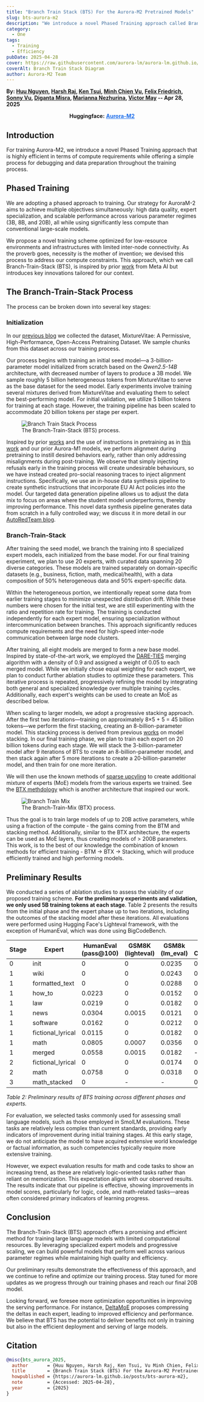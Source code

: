 ```yaml
---
title: "Branch Train Stack (BTS) For the Aurora-M2 Pretrained Models"
slug: bts-aurora-m2
description: "We introduce a novel Phased Training approach called Branch-Train-Stack that is highly efficient in terms of compute requirements while offering a simple process for debugging and data preparation."
category:
  - One
tags:
  - Training
  - Efficiency
pubDate: 2025-04-28
cover: https://raw.githubusercontent.com/aurora-lm/aurora-lm.github.io/main/assets/images/bts/bts-logo.png
coverAlt: Branch Train Stack Diagram
author: Aurora-M2 Team
---
```

**By: [Huu Nguyen](https://www.linkedin.com/in/huu-ai-machine-learning/), [Harsh Raj](hraj172.github.io), [Ken Tsui](https://www.linkedin.com/in/ken-tsui-06889b29/?originalSubdomain=uk), [Minh Chien Vu](https://scholar.google.com/citations?user=wcbZoCgAAAAJ&hl=en), [Felix Friedrich](https://www.ml.informatik.tu-darmstadt.de/people/ffriedrich/index.html), [Sonny Vu](https://scholar.google.com/citations?user=kFY-kEUAAAAJ&hl=en), [Diganta Misra](https://digantamisra98.github.io/), [Marianna Nezhurina](https://scholar.google.ru/citations?user=2KPv4VYAAAAJ&hl=en), [Victor May](https://mrcabbage972.github.io/) -- Apr 28, 2025**

<div align="center">

<strong>Huggingface:</strong> <a href="https://huggingface.co/ontocord" style="color: #1f6feb;" target="_blank"><strong>Aurora-M2</strong></a>

</div>

## Introduction

For training Aurora-M2, we introduce a novel Phased Training approach that is highly efficient in terms of compute requirements while offering a simple process for debugging and data preparation throughout the training process.

## Phased Training

We are adopting a phased approach to training. Our strategy for AuroraM-2 aims to achieve multiple objectives simultaneously: high data quality, expert specialization, and scalable performance across various parameter regimes (3B, 8B, and 20B), all while using significantly less compute than conventional large-scale models.​

We propose a novel training scheme optimized for low-resource environments and infrastructures with limited inter-node connectivity. As the proverb goes, necessity is the mother of invention; we devised this process to address our compute constraints. This approach, which we call Branch-Train-Stack (BTS), is inspired by prior [work](https://arxiv.org/abs/2208.03306) from Meta AI but introduces key innovations tailored for our context.

## The Branch-Train-Stack Process

The process can be broken down into several key stages:

### Initialization

In our [previous blog](https://aurora-lm.github.io/posts/mixturevitae) we collected the dataset, MixtureVitae: A Permissive, High-Performance, Open-Access Pretraining Dataset. We sample chunks from this dataset across our training process.

Our process begins with training an initial seed model—a 3-billion-parameter model initialized from scratch based on the *Qwen2.5-14B* architecture, with decreased number of layers to produce a 3B model. We sample roughly 5 billion heterogeneous tokens from MixtureVitae to serve as the base dataset for the seed model. Early experiments involve training several mixtures derived from MixtureVitae and evaluating them to select the best-performing model. For initial validation, we utilize 5 billion tokens for training at each stage. However, the training pipeline has been scaled to accommodate 20 billion tokens per stage per expert.

<figure>
  <img src="https://raw.githubusercontent.com/aurora-lm/aurora-lm.github.io/main/assets/images/bts/bts-flow.png" alt="Branch Train Stack Process">
  <figcaption>The Branch-Train-Stack (BTS) process.</figcaption>
</figure>

Inspired by prior [works](https://arxiv.org/abs/2302.08582) and the use of instructions in pretraining as in [this work](https://arxiv.org/abs/2211.09085) and our prior Aurora-M1 models, we perform alignment during pretraining to instill desired behaviors early, rather than only addressing misalignments during post-training. We observe that simply injecting refusals early in the training process will create undesirable behaviours, so we have instead created pro-social reasoning traces to inject alignment instructions. Specifically, we use an in-house data synthesis pipeline to create synthetic instructions that incorporate EU AI Act policies into the model. Our targeted data generation pipeline allows us to adjust the data mix to focus on areas where the student model underperforms, thereby improving performance. This novel data synthesis pipeline generates data from scratch in a fully controlled way; we discuss it in more detail in our [AutoRedTeam blog](https://aurora-lm.github.io/posts/autoredteam/).


### Branch-Train-Stack

After training the seed model, we branch the training into 8 specialized expert models, each initialized from the base model. For our final training experiment, we plan to use 20 experts, with curated data spanning 20 diverse categories. These models are trained separately on domain-specific datasets (e.g., business, fiction, math, medical/health), with a data composition of 50% heterogeneous data and 50% expert-specific data. 

Within the heterogeneous portion, we intentionally repeat some data from earlier training stages to minimize unexpected distribution drift. While these numbers were chosen for the initial test, we are still experimenting with the ratio and repetition rate for training. The training is conducted independently for each expert model, ensuring specialization without intercommunication between branches. This approach significantly reduces compute requirements and the need for high-speed inter-node communication between large node clusters.

After training, all eight models are merged to form a new base model. Inspired by state-of-the-art work, we employed the [DARE-TIES](https://arxiv.org/abs/2306.01708) merging algorithm with a density of 0.9 and assigned a weight of 0.05 to each merged model. While we initially chose equal weighting for each expert, we plan to conduct further ablation studies to optimize these parameters. This iterative process is repeated, progressively refining the model by integrating both general and specialized knowledge over multiple training cycles. Additionally, each expert's weights can be used to create an MoE as described below.

When scaling to larger models, we adopt a progressive stacking approach. After the first two iterations—training on approximately 8×5 + 5 = 45 billion tokens—we perform the first stacking, creating an 8-billion-parameter model. This stacking process is derived from previous [works](https://arxiv.org/abs/2405.15319) on model stacking. In our final training phase, we plan to train each expert on 20 billion tokens during each stage. We will stack the 3-billion-parameter model after 9 iterations of BTS to create an 8-billion-parameter model, and then stack again after 5 more iterations to create a 20-billion-parameter model, and then train for one more iteration.

We will then use the known methods of [sparse upcyling](https://arxiv.org/abs/2212.05055) to create additional mixture of experts (MoE) models from the various experts we trained. See the [BTX methdology](https://arxiv.org/abs/2403.07816) which is another architecture that inspired our work. 

<figure>
  <img src="https://raw.githubusercontent.com/aurora-lm/aurora-lm.github.io/main/assets/images/bts/btx.png" alt="Branch Train Mix">
  <figcaption>The Branch-Train-Mix (BTX) process.</figcaption>
</figure>

Thus the goal is to train large models of up to 20B active parameters, while using a fraction of the compute - the gains coming from the BTM and stacking method. Additionally, similar to the BTX architecture, the experts can be used as MoE layers, thus creating models of > 200B parameters. This work, is to the best of our knowledge the combination of known methods for efficient training - BTM -> BTX -> Stacking, which will produce efficiently trained and high performing models.

## Preliminary Results

We conducted a series of ablation studies to assess the viability of our proposed training scheme. **For the preliminary experiments and validation, we only used 5B training tokens at each stage**. Table 2 presents the results from the initial phase and the expert phase up to two iterations, including the outcomes of the stacking model after these iterations. All evaluations were performed using Hugging Face's Lighteval framework, with the exception of HumanEval, which was done using BigCodeBench.

| Stage | Expert | HumanEval (pass@100) | GSM8K (lighteval) | GSM8k (lm_eval) | ARC Challenge | Winogrande | MMLU | Hellaswag |
|-------|--------|----------------------|-------------------|-----------------|---------------|------------|------|-----------|
| 0 | init | 0 | 0 | 0.0235 | 0.2448 | 0.5067 | 0.2543 | 0.2966 |
| 1 | wiki | 0 | 0 | 0.0243 | 0.2448 | 0.5082 | 0.2542 | 0.2964 |
| 1 | formatted_text | 0 | 0 | 0.0288 | 0.2474 | 0.5161 | 0.2499 | 0.3123 |
| 1 | how_to | 0.0223 | 0 | 0.0152 | 0.2457 | 0.4932 | 0.2468 | 0.3342 |
| 1 | law | 0.0219 | 0 | 0.0182 | 0.2542 | 0.4988 | 0.2556 | 0.3105 |
| 1 | news | 0.0304 | 0.0015 | 0.0121 | 0.2482 | 0.5051 | 0.2545 | 0.3156 |
| 1 | software | 0.0162 | 0 | 0.0212 | 0.2372 | 0.5177 | 0.2524 | 0.3068 |
| 1 | fictional_lyrical | 0.0115 | 0 | 0.0182 | 0.2525 | 0.5114 | 0.2478 | 0.3147 |
| 1 | math | 0.0805 | 0.0007 | 0.0356 | 0.2602 | 0.5098 | 0.2587 | 0.3154 |
| 1 | merged | 0.0558 | 0.0015 | 0.0182 | - | - | - | - |
| 2 | fictional_lyrical | 0 | 0 | 0.0174 | 0.2576 | 0.5177 | 0.2446 | 0.324 |
| 2 | math | 0.0758 | 0 | 0.0318 | 0.25 | 0.509 | 0.2546 | 0.3143 |
| 3 | math_stacked | 0 | - | - | 0.2542 | 0.5059 | 0.2531 | 0.3202 |

*Table 2: Preliminary results of BTS training across different phases and experts.*

For evaluation, we selected tasks commonly used for assessing small language models, such as those employed in SmolLM evaluations. These tasks are relatively less complex than current standards, providing early indicators of improvement during initial training stages. At this early stage, we do not anticipate the model to have acquired extensive world knowledge or factual information, as such competencies typically require more extensive training. 

However, we expect evaluation results for math and code tasks to show an increasing trend, as these are relatively logic-oriented tasks rather than reliant on memorization. This expectation aligns with our observed results. The results indicate that our pipeline is effective, showing improvements in model scores, particularly for logic, code, and math-related tasks—areas often considered primary indicators of learning progress.

## Conclusion

The Branch-Train-Stack (BTS) approach offers a promising and efficient method for training large language models with limited computational resources. By leveraging specialized expert models and progressive scaling, we can build powerful models that perform well across various parameter regimes while maintaining high quality and efficiency.

Our preliminary results demonstrate the effectiveness of this approach, and we continue to refine and optimize our training process. Stay tuned for more updates as we progress through our training phases and reach our final 20B model.

Looking forward, we foresee more optimization opportunities in improving the serving performance. For instance, [DeltaMoE](<https://openreview.net/forum?id=FJ7Z8H6elV&referrer=%5BAuthor%20Console%5D(%2Fgroup%3Fid%3DICLR.cc%2F2025%2FWorkshop%2FSLLM%2FAuthors%23your-submissions>) proposes compressing the deltas in each expert, leading to improved efficiency and performance. We believe that BTS has the potential to deliver benefits not only in training but also in the efficient deployment and serving of large models.

## Citation
```bibtex
@misc{bts_aurora_2025,
  author       = {Huu Nguyen, Harsh Raj, Ken Tsui, Vu Minh Chien, Felix Friedrich, Diganta Misra, Victor May, Marianna Nezhurina},
  title        = {Branch Train Stack (BTS) For the Aurora-M2 Pretrained Models},
  howpublished = {https://aurora-lm.github.io/posts/bts-aurora-m2},
  note         = {Accessed: 2025-04-28},
  year         = {2025}
}
```
